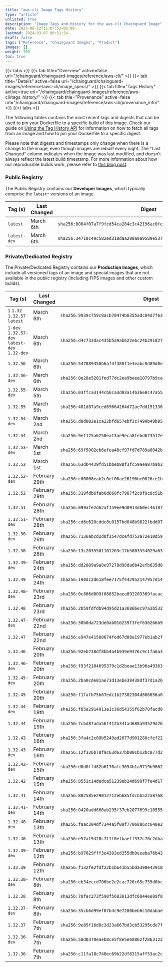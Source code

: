 ```yaml
---
title: "aws-cli Image Tags History"
type: "article"
unlisted: true
description: "Image Tags and History for the aws-cli Chainguard Image"
date: 2023-06-22T11:07:52+02:00
lastmod: 2024-03-07 00:51:54
draft: false
tags: ["Reference", "Chainguard Images", "Product"]
images: []
weight: 700
toc: true
---
```


{{< tabs >}}
{{< tab title="Overview" active=false url="/chainguard/chainguard-images/reference/aws-cli/" >}}
{{< tab title="Details" active=false url="/chainguard/chainguard-images/reference/aws-cli/image_specs/" >}}
{{< tab title="Tags History" active=true url="/chainguard/chainguard-images/reference/aws-cli/tags_history/" >}}
{{< tab title="Provenance" active=false url="/chainguard/chainguard-images/reference/aws-cli/provenance_info/" >}}
{{</ tabs >}}

The following tables contains the most recent tags and digests that can be used to pin your Dockerfile to a specific build of this image. Check our guide on [Using the Tag History API](/chainguard/chainguard-images/using-the-tag-history-api/) for information on how to fetch all tags from an image and how to pin your Dockerfile to a specific digest.

Please note that digests and timestamps only change when there is a change to the image, even though images are rebuilt every night. The "Last Changed" column indicates when the image was last modified, and doesn't always reflect the latest build timestamp. For more information about how our reproducible builds work, please refer to [this blog post](https://www.chainguard.dev/unchained/reproducing-chainguards-reproducible-image-builds).

### Public Registry
The Public Registry contains our **Developer Images**, which typically comprise the `latest*` versions of an image.

| Tag (s)       | Last Changed | Digest                                                                    |
|---------------|--------------|---------------------------------------------------------------------------|
|  `latest`     | March 6th    | `sha256:8084f07a7f9fcd54ca284e3c42196ac0fe05047f73ded4376175136db8cab021` |
|  `latest-dev` | March 6th    | `sha256:34718c49c582ed318daa298a0a9589e537ffd046f5ba1e4cb20b1d7cb4ba1cc3` |


### Private/Dedicated Registry
The Private/Dedicated Registry contains our **Production Images**, which include all versioned tags of an image and special images that are not available in the public registry (including FIPS images and other custom builds).

| Tag (s)                                        | Last Changed  | Digest                                                                    |
|------------------------------------------------|---------------|---------------------------------------------------------------------------|
|  `1` `1.32` `1.32.57` `latest`                 | March 6th     | `sha256:9939c759c8acb70474b8355adc84d7f6334d624b5822be81b33997c2deb341b0` |
|  `1-dev` `1.32.57-dev` `latest-dev` `1.32-dev` | March 6th     | `sha256:d4c733dac435b5a9ab622e6c24b2918271d5a21b402ddfb6f5a2dda3a2314991` |
|  `1.32.56`                                     | March 6th     | `sha256:547889458b6af4f388f1e3eabc0d89d0ea2797af738572aefa1bd9c2c00b91bb` |
|  `1.32.56-dev`                                 | March 6th     | `sha256:0e28e5201fed77dc2ea9beea10797b9ca3a00a42f1c070108a7a75989c9d9169` |
|  `1.32.55-dev`                                 | March 5th     | `sha256:03ffca3144cb6ca3d03a14b36e8c47a553a358e327c0006a2531028eab915b5c` |
|  `1.32.55`                                     | March 5th     | `sha256:481d87a9ced69664264d72ae7dd151336be373d4c41f3469d1d27d890a905b5b` |
|  `1.32.54-dev`                                 | March 2nd     | `sha256:d0d002e1ca22bfd657ebf3c7490b49b956fe394fc362ae057749e06344ee3bc7` |
|  `1.32.54`                                     | March 2nd     | `sha256:9ef125a6250ea13ae9eca8febd673512ed07b2351fd9bd060ac21cd890e39918` |
|  `1.32.53-dev`                                 | March 1st     | `sha256:69f5002eb6afea48cf97fd7d789a8042b1d292f720493c38428927ec9d440142` |
|  `1.32.53`                                     | March 1st     | `sha256:63db4429fd51bbeb80f3fc59aea07b9b339324353aa4b4e6b7606a7f74ebe4f3` |
|  `1.32.52-dev`                                 | February 29th | `sha256:c00008eab2c0ef06ae26196be0026ce1b21ae7a941204c05e9407de25405ba3d` |
|  `1.32.52`                                     | February 29th | `sha256:319fdb6fab6d660fc7987f2c9f9c8c51bd39674d21d2ad6cf999d05b50bb6216` |
|  `1.32.51`                                     | February 28th | `sha256:099afe2d62af159ee9d0913d60ec46187419b08c48fe88fc484242b24e57c722` |
|  `1.32.51-dev`                                 | February 28th | `sha256:cd6e620cdde8c0157bd048b9822fbdd07067e7c56be1ab21b45fa7cf1149a83e` |
|  `1.32.50-dev`                                 | February 26th | `sha256:7136abcd2d8f3547dcefd753a72e10d5905a00a4bf151e9fc35dd676f1fa070c` |
|  `1.32.50`                                     | February 26th | `sha256:13c2035501101263c17b5803554029a63286b1cf32e5874f2753daa52ff221af` |
|  `1.32.49-dev`                                 | February 24th | `sha256:dd2009a9a0e97278d98da6b42efb635d830e6317baba9c7c9152ff839019e30d` |
|  `1.32.49`                                     | February 24th | `sha256:190dc2d618fee7175f442952147957d14d79def193cbfae2fedc9f74bbe42d1c` |
|  `1.32.48-dev`                                 | February 23rd | `sha256:0c866d009f08852baea892203369facac228fc7c019e42dd43fbcfbeb3887280` |
|  `1.32.48`                                     | February 23rd | `sha256:2b59fdfdb94d95d21a36866ec97a3b53228a207f6f97c7c2a3fb231b9785a276` |
|  `1.32.47-dev`                                 | February 22nd | `sha256:30b0da723de0ab016239f3fef636266b92d470e30b4d3f1b5dab6f378fd429ab` |
|  `1.32.47`                                     | February 22nd | `sha256:e947e41500674fed67d88a1977eb1ab2f4255f68748d075cc6cbdcccfe8c6221` |
|  `1.32.46`                                     | February 20th | `sha256:92eb738df8bb4a4b939e9376c9c1fa6a3e26a948d0aed06924610fc37bbac71f` |
|  `1.32.46-dev`                                 | February 20th | `sha256:f93f2104695379c1d2beaa13b96a493634b51af07025ef95d700c4935cfc5172` |
|  `1.32.45-dev`                                 | February 20th | `sha256:2ba0cde01ae73d13ebe38438df37d1a265adb60ef8306ce12c9e30a2fb74ddea` |
|  `1.32.45`                                     | February 20th | `sha256:f1fafb75b67edc1b27382304d866656a005ad020d56e9e33b57b8ae73eb9000a` |
|  `1.32.44-dev`                                 | February 19th | `sha256:f85e2914913e1c36d54355f62b78facd0b866da46f85c619ae3b55ff0b61ac19` |
|  `1.32.44`                                     | February 19th | `sha256:7cbd87ada56f412b341ad688a93529d26c9a322d4ab2fde3c983b8e3ab0550ff` |
|  `1.32.43`                                     | February 16th | `sha256:3fa4c2c80b5249ad2677d901280cfef2259042d5a11d2a925e80416dccb3ab27` |
|  `1.32.43-dev`                                 | February 16th | `sha256:12f326b78f9c63d637bb001b13bc077d2bded67b2d356c8919e9b0bf6a7b6fa1` |
|  `1.32.42-dev`                                 | February 15th | `sha256:d8d0ffd82b6170afc3654b1a9719b98621a672b49b9a079313700f4cc143839d` |
|  `1.32.42`                                     | February 15th | `sha256:8551c14dedca51239eb24d698f7fe4d17c3e77fd8625dbf4e4833fc05ddc1f59` |
|  `1.32.41`                                     | February 14th | `sha256:802585e29012712eb685fdcbb522a8768b3f2770960835c604c51c7f30aedfd6` |
|  `1.32.41-dev`                                 | February 14th | `sha256:0420add666ab295f37eb2077699c105553fab6f4f9c25732b88b44c4369229dd` |
|  `1.32.40-dev`                                 | February 13th | `sha256:faac304df7344a5f09f7706886cc648e25ea18cabcefd07db58582c1eb3f3824` |
|  `1.32.40`                                     | February 13th | `sha256:e57af9428c7f1f0efbaeff337c70c2dbae7e6b7447f8243289a77684c87d55c0` |
|  `1.32.39-dev`                                 | February 12th | `sha256:b97629fff3e4303ed355db9eeaba76b43819a888b63eb4563e1656ef52119f48` |
|  `1.32.39`                                     | February 12th | `sha256:f132fe2fdf22b1b641b55bda398e4291839032760480c48d50cba12b53182a63` |
|  `1.32.38-dev`                                 | February 8th  | `sha256:eb34eccd706be2e2cac726c65c755d0bc0f1c05bc8c3729d348046ceba0260a7` |
|  `1.32.38`                                     | February 8th  | `sha256:78fac273f590f5683013dfc6844ee89f8fff004f72c5c81cbfbb1bb9d9425352` |
|  `1.32.37-dev`                                 | February 8th  | `sha256:35cb6d99ef07b4c9e7280beb6c10dabae34c4fe98ac834d7084a3517c452857b` |
|  `1.32.37`                                     | February 7th  | `sha256:9e85f16d0c3d23a667bd3cb53295cde7f95865015bcd48985d9c2e5c3e01ea6b` |
|  `1.32.36-dev`                                 | February 7th  | `sha256:58d0370eaeb8ce5f8e5e68862f2863122f1b8966fa1e04a599e4b588879d2779` |
|  `1.32.36`                                     | February 7th  | `sha256:c11fa18c740ec69b22df8315aff53ac2c2a5a75df746f5009d4d4a5f01ac54d4` |

